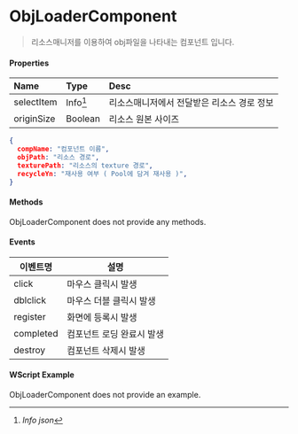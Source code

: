 # ObjLoaderComponent
> 리소스매니저를 이용하여 obj파일을 나타내는 컴포넌트 입니다.

#### Properties
| Name       | Type    | Desc                                                |
| :--------- | :------ | :-------------------------------------------------- |
| selectItem | Info[^1]  | 리소스매니저에서 전달받은 리소스 경로 정보              |
| originSize | Boolean  | 리소스 원본 사이즈              |

[^1]: *Info json*
```json
{
  compName: "컴포넌트 이름",
  objPath: "리소스 경로",
  texturePath: "리소스의 texture 경로",
  recycleYn: "재사용 여부 ( Pool에 담겨 재사용 )",
}
```

#### Methods

ObjLoaderComponent does not provide any methods.

#### Events
|이벤트명|설명|
|---|---|
|click|마우스 클릭시 발생|
|dblclick|마우스 더블 클릭시 발생|
|register|화면에 등록시 발생|
|completed|컴포넌트 로딩 완료시 발생|
|destroy|컴포넌트 삭제시 발생|

#### WScript Example

ObjLoaderComponent does not provide an example.